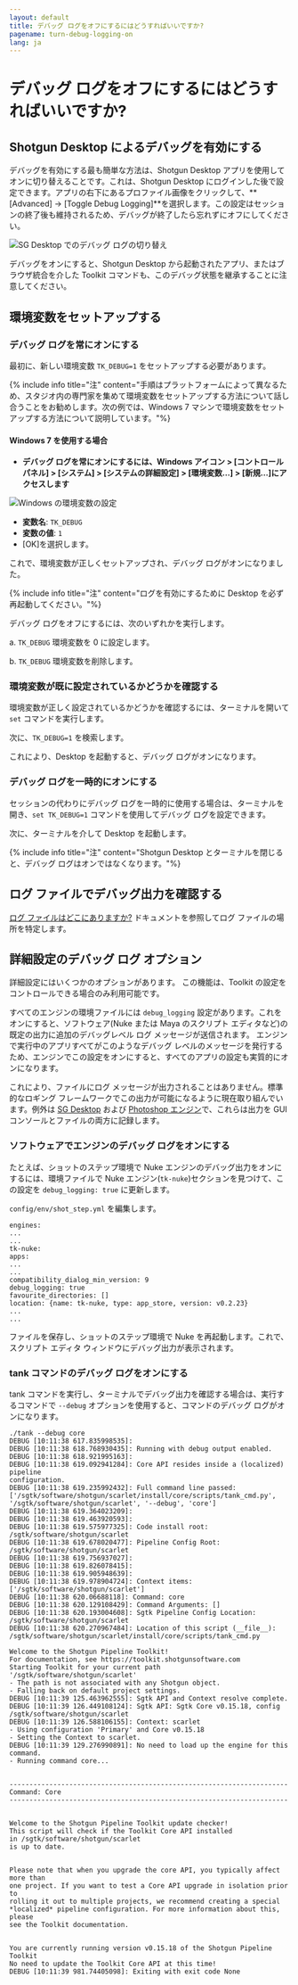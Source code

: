 ```yaml
---
layout: default
title: デバッグ ログをオフにするにはどうすればいいですか?
pagename: turn-debug-logging-on
lang: ja
---
```


# デバッグ ログをオフにするにはどうすればいいですか?

## Shotgun Desktop によるデバッグを有効にする

デバッグを有効にする最も簡単な方法は、Shotgun Desktop アプリを使用してオンに切り替えることです。これは、Shotgun Desktop にログインした後で設定できます。アプリの右下にあるプロファイル画像をクリックして、**[Advanced] -> [Toggle Debug Logging]**を選択します。この設定はセッションの終了後も維持されるため、デバッグが終了したら忘れずにオフにしてください。

![SG Desktop でのデバッグ ログの切り替え](images/desktop-enable-debug-logging.png)

デバッグをオンにすると、Shotgun Desktop から起動されたアプリ、またはブラウザ統合を介した Toolkit コマンドも、このデバッグ状態を継承することに注意してください。

## 環境変数をセットアップする

### デバッグ ログを常にオンにする
最初に、新しい環境変数 `TK_DEBUG=1` をセットアップする必要があります。

{% include info title="注" content="手順はプラットフォームによって異なるため、スタジオ内の専門家を集めて環境変数をセットアップする方法について話し合うことをお勧めします。次の例では、Windows 7 マシンで環境変数をセットアップする方法について説明しています。"%}

#### Windows 7 を使用する場合

- **デバッグ ログを常にオンにするには、Windows アイコン > [コントロール パネル] > [システム] > [システムの詳細設定] > [環境変数…] > [新規…]にアクセスします**

![Windows の環境変数の設定](images/windows-setting-environment-variable.png)


- **変数名**: `TK_DEBUG`
- **変数の値**: `1`
- [OK]を選択します。

これで、環境変数が正しくセットアップされ、デバッグ ログがオンになりました。

{% include info title="注" content="ログを有効にするために Desktop を必ず再起動してください。"%}

デバッグ ログをオフにするには、次のいずれかを実行します。

a. `TK_DEBUG` 環境変数を 0 に設定します。

b. `TK_DEBUG` 環境変数を削除します。

### 環境変数が既に設定されているかどうかを確認する

環境変数が正しく設定されているかどうかを確認するには、ターミナルを開いて `set` コマンドを実行します。

次に、`TK_DEBUG=1` を検索します。

これにより、Desktop を起動すると、デバッグ ログがオンになります。

### デバッグ ログを一時的にオンにする

セッションの代わりにデバッグ ログを一時的に使用する場合は、ターミナルを開き、`set TK_DEBUG=1` コマンドを使用してデバッグ ログを設定できます。

次に、ターミナルを介して Desktop を起動します。

{% include info title="注" content="Shotgun Desktop とターミナルを閉じると、デバッグ ログはオンではなくなります。"%}

## ログ ファイルでデバッグ出力を確認する

[ログ ファイルはどこにありますか?](./where-are-my-log-files.md) ドキュメントを参照してログ ファイルの場所を特定します。

## 詳細設定のデバッグ ログ オプション

詳細設定にはいくつかのオプションがあります。 この機能は、Toolkit の設定をコントロールできる場合のみ利用可能です。

すべてのエンジンの環境ファイルには `debug_logging` 設定があります。これをオンにすると、ソフトウェア(Nuke または Maya のスクリプト エディタなど)の既定の出力に追加のデバッグレベル ログ メッセージが送信されます。 エンジンで実行中のアプリすべてがこのようなデバッグ レベルのメッセージを発行するため、エンジンでこの設定をオンにすると、すべてのアプリの設定も実質的にオンになります。

これにより、ファイルにログ メッセージが出力されることはありません。標準的なロギング フレームワークでこの出力が可能になるように現在取り組んでいます。例外は [SG Desktop](https://support.shotgunsoftware.com/entries/95445597) および [Photoshop エンジン](https://support.shotgunsoftware.com/hc/ja/articles/115000026653-Photoshop-CC)で、これらは出力を GUI コンソールとファイルの両方に記録します。

### ソフトウェアでエンジンのデバッグ ログをオンにする

たとえば、ショットのステップ環境で Nuke エンジンのデバッグ出力をオンにするには、環境ファイルで Nuke エンジン(`tk-nuke`)セクションを見つけて、この設定を `debug_logging: true` に更新します。

`config/env/shot_step.yml` を編集します。

    engines:
    ...
    ...
    tk-nuke:
    apps:
    ...
    ...
    compatibility_dialog_min_version: 9
    debug_logging: true
    favourite_directories: []
    location: {name: tk-nuke, type: app_store, version: v0.2.23}
    ...
    ...

ファイルを保存し、ショットのステップ環境で Nuke を再起動します。これで、スクリプト エディタ ウィンドウにデバッグ出力が表示されます。

### tank コマンドのデバッグ ログをオンにする

tank コマンドを実行し、ターミナルでデバッグ出力を確認する場合は、実行するコマンドで `--debug` オプションを使用すると、コマンドのデバッグ ログがオンになります。

    ./tank --debug core
    DEBUG [10:11:38 617.835998535]:
    DEBUG [10:11:38 618.768930435]: Running with debug output enabled.
    DEBUG [10:11:38 618.921995163]:
    DEBUG [10:11:38 619.092941284]: Core API resides inside a (localized) pipeline
    configuration.
    DEBUG [10:11:38 619.235992432]: Full command line passed:
    ['/sgtk/software/shotgun/scarlet/install/core/scripts/tank_cmd.py',
    '/sgtk/software/shotgun/scarlet', '--debug', 'core']
    DEBUG [10:11:38 619.364023209]:
    DEBUG [10:11:38 619.463920593]:
    DEBUG [10:11:38 619.575977325]: Code install root:
    /sgtk/software/shotgun/scarlet
    DEBUG [10:11:38 619.678020477]: Pipeline Config Root:
    /sgtk/software/shotgun/scarlet
    DEBUG [10:11:38 619.756937027]:
    DEBUG [10:11:38 619.826078415]:
    DEBUG [10:11:38 619.905948639]:
    DEBUG [10:11:38 619.978904724]: Context items:
    ['/sgtk/software/shotgun/scarlet']
    DEBUG [10:11:38 620.06688118]: Command: core
    DEBUG [10:11:38 620.129108429]: Command Arguments: []
    DEBUG [10:11:38 620.193004608]: Sgtk Pipeline Config Location:
    /sgtk/software/shotgun/scarlet
    DEBUG [10:11:38 620.270967484]: Location of this script (__file__):
    /sgtk/software/shotgun/scarlet/install/core/scripts/tank_cmd.py
    
    Welcome to the Shotgun Pipeline Toolkit!
    For documentation, see https://toolkit.shotgunsoftware.com
    Starting Toolkit for your current path '/sgtk/software/shotgun/scarlet'
    - The path is not associated with any Shotgun object.
    - Falling back on default project settings.
    DEBUG [10:11:39 125.463962555]: Sgtk API and Context resolve complete.
    DEBUG [10:11:39 126.449108124]: Sgtk API: Sgtk Core v0.15.18, config
    /sgtk/software/shotgun/scarlet
    DEBUG [10:11:39 126.588106155]: Context: scarlet
    - Using configuration 'Primary' and Core v0.15.18
    - Setting the Context to scarlet.
    DEBUG [10:11:39 129.276990891]: No need to load up the engine for this
    command.
    - Running command core...
    
    
    ----------------------------------------------------------------------
    Command: Core
    ----------------------------------------------------------------------
    
    
    Welcome to the Shotgun Pipeline Toolkit update checker!
    This script will check if the Toolkit Core API installed
    in /sgtk/software/shotgun/scarlet
    is up to date.
    
    
    Please note that when you upgrade the core API, you typically affect more than
    one project. If you want to test a Core API upgrade in isolation prior to
    rolling it out to multiple projects, we recommend creating a special
    *localized* pipeline configuration. For more information about this, please
    see the Toolkit documentation.
    
    
    You are currently running version v0.15.18 of the Shotgun Pipeline Toolkit
    No need to update the Toolkit Core API at this time!
    DEBUG [10:11:39 981.74405098]: Exiting with exit code None

